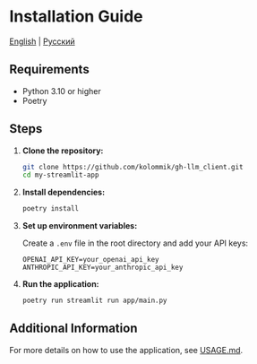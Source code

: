 # Installation Guide

[English](INSTALLATION.md) | [Русский](../ru/INSTALLATION.md)

## Requirements

- Python 3.10 or higher
- Poetry

## Steps

1. **Clone the repository:**

    ```sh
    git clone https://github.com/kolommik/gh-llm_client.git
    cd my-streamlit-app
    ```

2. **Install dependencies:**

    ```sh
    poetry install
    ```

3. **Set up environment variables:**

    Create a `.env` file in the root directory and add your API keys:

    ```env
    OPENAI_API_KEY=your_openai_api_key
    ANTHROPIC_API_KEY=your_anthropic_api_key
    ```

4. **Run the application:**

    ```sh
    poetry run streamlit run app/main.py
    ```

## Additional Information

For more details on how to use the application, see [USAGE.md](USAGE.md).